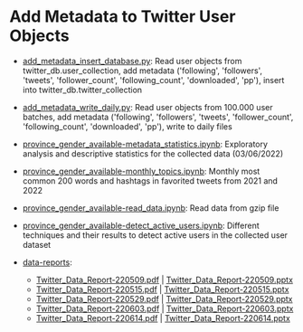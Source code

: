 # Add Metadata to Twitter User Objects

- [add_metadata_insert_database.py](https://github.com/politusanalytics/add-metadata-insert-database/blob/main/add_metadata_insert_database.py): Read user objects from twitter_db.user_collection, add metadata ('following', 'followers', 'tweets', 'follower_count', 'following_count', 'downloaded', 'pp'), insert into twitter_db.twitter_collection

- [add_metadata_write_daily.py](https://github.com/politusanalytics/add-metadata-insert-database/blob/main/add_metadata_write_daily.py): Read user objects from 100.000 user batches, add metadata ('following', 'followers', 'tweets', 'follower_count', 'following_count', 'downloaded', 'pp'), write to daily files

- [province_gender_available-metadata_statistics.ipynb](https://github.com/politusanalytics/add-metadata-to-twitter-user-objects/blob/main/province_gender_available-metadata_statistics.ipynb): Exploratory analysis and descriptive statistics for the collected data (03/06/2022)

- [province_gender_available-monthly_topics.ipynb](https://github.com/politusanalytics/add-metadata-to-twitter-user-objects/blob/main/province_gender_available-monthly_topics.ipynb): Monthly most common 200 words and hashtags in favorited tweets from 2021 and 2022

- [province_gender_available-read_data.ipynb](https://github.com/politusanalytics/add-metadata-to-twitter-user-objects/blob/main/province_gender_available-read_data.ipynb): Read data from gzip file

- [province_gender_available-detect_active_users.ipynb](https://github.com/politusanalytics/add-metadata-to-twitter-user-objects/blob/main/province_gender_available-detect_active_users.ipynb): Different techniques and their results to detect active users in the collected user dataset

- [data-reports](https://github.com/politusanalytics/add-metadata-to-twitter-user-objects/tree/main/data-reports):
  - [Twitter_Data_Report-220509.pdf](https://github.com/politusanalytics/add-metadata-to-twitter-user-objects/blob/main/data-reports/Twitter_Data_Report-220509.pdf) | [Twitter_Data_Report-220509.pptx](https://github.com/politusanalytics/add-metadata-to-twitter-user-objects/blob/main/data-reports/Twitter_Data_Report-220509.pptx)
  - [Twitter_Data_Report-220515.pdf](https://github.com/politusanalytics/add-metadata-to-twitter-user-objects/blob/main/data-reports/Twitter_Data_Report-220515.pdf) | [Twitter_Data_Report-220515.pptx](https://github.com/politusanalytics/add-metadata-to-twitter-user-objects/blob/main/data-reports/Twitter_Data_Report-220515.pptx)
  - [Twitter_Data_Report-220529.pdf](https://github.com/politusanalytics/add-metadata-to-twitter-user-objects/blob/main/data-reports/Twitter_Data_Report-220529.pdf) | [Twitter_Data_Report-220529.pptx](https://github.com/politusanalytics/add-metadata-to-twitter-user-objects/blob/main/data-reports/Twitter_Data_Report-220529.pptx)
  - [Twitter_Data_Report-220603.pdf](https://github.com/politusanalytics/add-metadata-to-twitter-user-objects/blob/main/data-reports/Twitter_Data_Report-220603.pdf) | [Twitter_Data_Report-220603.pptx](https://github.com/politusanalytics/add-metadata-to-twitter-user-objects/blob/main/data-reports/Twitter_Data_Report-220603.pptx)
  - [Twitter_Data_Report-220614.pdf](https://github.com/politusanalytics/add-metadata-to-twitter-user-objects/blob/main/data-reports/Twitter_Data_Report-220614.pdf) | [Twitter_Data_Report-220614.pptx](https://github.com/politusanalytics/add-metadata-to-twitter-user-objects/blob/main/data-reports/Twitter_Data_Report-220614.pptx)

